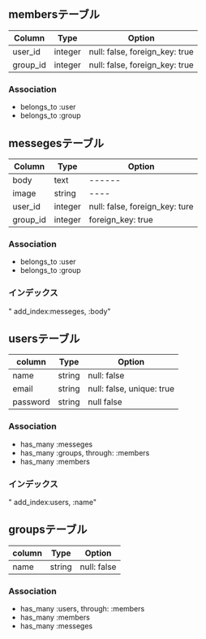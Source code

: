 
## membersテーブル

|Column|Type|Option|
|------|----|------|
|user_id|integer|null: false, foreign_key: true|
|group_id|integer|null: false, foreign_key: true|

### Association
- belongs_to :user
- belongs_to :group


## messegesテーブル

|Column|Type|Option|
|------|----|------|
|body  |text|------|
|image |string|----|
|user_id|integer|null: false, foreign_key: ture|
|group_id|integer|foreign_key: true|

### Association
- belongs_to :user
- belongs_to :group

### インデックス
" add_index:messeges, :body"


## usersテーブル
|column|Type|Option|
|------|----|------|
|name  |string|null: false|
|email |string|null: false, unique: true|
|password|string|null false|

### Association
- has_many :messeges
- has_many :groups, through: :members
- has_many :members

### インデックス
" add_index:users, :name"


## groupsテーブル
|column|Type|Option|
|------|----|------|
|name|string|null: false|

### Association
- has_many :users, through: :members
- has_many :members
- has_many :messeges
